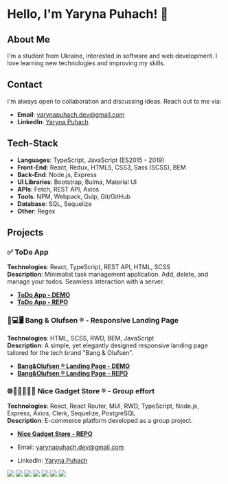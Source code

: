 # Hello, I'm Yaryna Puhach! 👋

## About Me
I'm a student from Ukraine, interested in software and web development. I love learning new technologies and improving my skills.

## Contact
I'm always open to collaboration and discussing ideas. Reach out to me via:
- **Email**: yarynapuhach.dev@gmail.com
- **LinkedIn**: [Yaryna Puhach](https://www.linkedin.com/in/yaryna-puhach/)

## Tech-Stack
- **Languages**: TypeScript, JavaScript (ES2015 - 2019)
- **Front-End**: React, Redux, HTML5, CSS3, Sass (SCSS), BEM
- **Back-End**: Node.js, Express
- **UI Libraries**: Bootstrap, Bulma, Material UI
- **APIs**: Fetch, REST API, Axios
- **Tools**: NPM, Webpack, Gulp, Git/GitHub
- **Database**: SQL, Sequelize
- **Other**: Regex

## Projects
### ✅ ToDo App
**Technologies**: React, TypeScript, REST API, HTML, SCSS  
**Description**: Minimalist task management application. Add, delete, and manage your todos. Seamless interaction with a server.
- **[ToDo App - DEMO](https://yarynapuhach.github.io/react_todo-app-with-api/)**
- **[ToDo App - REPO](https://github.com/YarynaPuhach/TodoApp)**

### 📱💻🖥️ Bang & Olufsen ® - Responsive Landing Page
**Technologies**: HTML, SCSS, RWD, BEM, JavaScript  
**Description**: A simple, yet elegantly designed responsive landing page tailored for the tech brand "Bang & Olufsen".
- **[Bang&Olufsen ® Landing Page - DEMO](https://yarynapuhach.github.io/layout_miami/)**
- **[Bang&Olufsen ® Landing Page - REPO](https://github.com/YarynaPuhach/Bang-Olufsen)**

### 🌐🛒👨‍👩‍👧‍👦 Nice Gadget Store ® - Group effort
**Technologies**: React, React Router, MUI, RWD, TypeScript, Node.js, Express, Axios, Clerk, Sequelize, PostgreSQL  
**Description**: E-commerce platform developed as a group project.
- **[Nice Gadget Store - REPO](https://github.com/MaPaJBY/phone_catalog_front)**



- Email: yarynapuhach.dev@gmail.com
- LinkedIn: [Yaryna Puhach](https://www.linkedin.com/in/yaryna-puhach-029023269/)



<img src="https://img.icons8.com/color/48/000000/html-5.png"/> <img src="https://img.icons8.com/color/48/000000/css3.png"/> <img src="https://img.icons8.com/color/48/000000/javascript.png"/> <img src="https://img.icons8.com/office/48/000000/react.png"/> <img src="https://img.icons8.com/color/48/000000/sass.png"/> <img src="https://img.icons8.com/color/48/000000/typescript.png"/> <img src="https://img.icons8.com/color/48/000000/nodejs.png"/>

<!--
**YarynaPuhach/YarynaPuhach** is a ✨ _special_ ✨ repository because its `README.md` (this file) appears on your GitHub profile.

Here are some ideas to get you started:

- 🔭 I’m currently working on ...
- 🌱 I’m currently learning ...
- 👯 I’m looking to collaborate on ...
- 🤔 I’m looking for help with ...
- 💬 Ask me about ...
- 📫 How to reach me: ...
- 😄 Pronouns: ...
- ⚡ Fun fact: ...
-->
